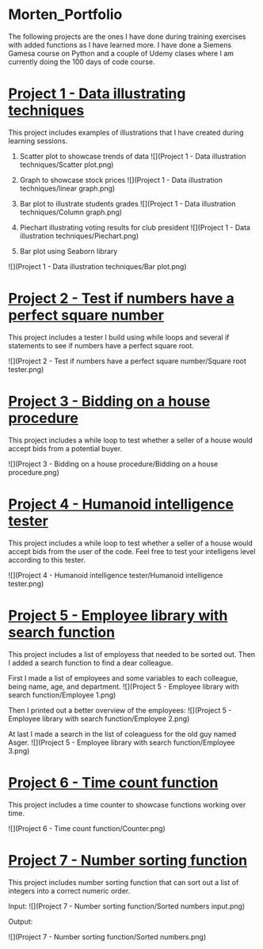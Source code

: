 # Morten_Portfolio
The following projects are the ones I have done during training exercises with added functions as I have learned more.
I have done a Siemens Gamesa course on Python and a couple of Udemy clases where I am currently doing the 100 days of code course.


# [Project 1 - Data illustrating techniques](https://github.com/MortenRatzer/Morten_Portfolio/tree/main/Project%201%20-%20Data%20illustration%20techniques) 
This project includes examples of illustrations that I have created during learning sessions. 

1. Scatter plot to showcase trends of data
![](Project 1 - Data illustration techniques/Scatter plot.png)

2. Graph to showcase stock prices
![](Project 1 - Data illustration techniques/linear graph.png)

3. Bar plot to illustrate students grades
![](Project 1 - Data illustration techniques/Column graph.png)

4. Piechart illustrating voting results for club president
![](Project 1 - Data illustration techniques/Piechart.png)

5. Bar plot using Seaborn library

![](Project 1 - Data illustration techniques/Bar plot.png)

# [Project 2 - Test if numbers have a perfect square number](https://github.com/MortenRatzer/Morten_Portfolio/tree/main/Project%202%20-%20Test%20if%20numbers%20have%20a%20perfect%20square%20number) 
This project includes a tester I build using while loops and several if statements to see if numbers have a perfect square root.

![](Project 2 - Test if numbers have a perfect square number/Square root tester.png)


# [Project 3 - Bidding on a house procedure](https://github.com/MortenRatzer/Morten_Portfolio/tree/main/Project%203%20-%20Bidding%20on%20a%20house%20procedure) 
This project includes a while loop to test whether a seller of a house would accept bids from a potential buyer.

![](Project 3 - Bidding on a house procedure/Bidding on a house procedure.png)


# [Project 4 - Humanoid intelligence tester](https://github.com/MortenRatzer/Morten_Portfolio/tree/main/Project%204%20-%20Humanoid%20intelligence%20tester) 
This project includes a while loop to test whether a seller of a house would accept bids from the user of the code. Feel free to test your intelligens level according to this tester. 

![](Project 4 - Humanoid intelligence tester/Humanoid intelligence tester.png)


# [Project 5 - Employee library with search function](https://github.com/MortenRatzer/Morten_Portfolio/tree/main/Project%205%20-%20Employee%20library%20with%20search%20function) 
This project includes a list of employess that needed to be sorted out. Then I added a search function to find a dear colleague.

First I made a list of employees and some variables to each colleague, being name, age, and department.
![](Project 5 - Employee library with search function/Employee 1.png)

Then I printed out a better overview of the employees:
![](Project 5 - Employee library with search function/Employee 2.png)

At last I made a search in the list of coleaguess for the old guy named Asger.
![](Project 5 - Employee library with search function/Employee 3.png)


# [Project 6 - Time count function](https://github.com/MortenRatzer/Morten_Portfolio/tree/main/Project%206%20-%20Time%20count%20function) 
This project includes a time counter to showcase functions working over time.

![](Project 6 - Time count function/Counter.png)


# [Project 7 - Number sorting function](https://github.com/MortenRatzer/Morten_Portfolio/tree/main/Project%207%20-%20Number%20sorting%20function) 
This project includes number sorting function that can sort out a list of integers into a correct numeric order.

Input:
![](Project 7 - Number sorting function/Sorted numbers input.png)

Output:

![](Project 7 - Number sorting function/Sorted numbers.png)
